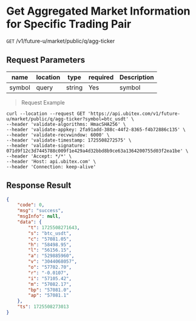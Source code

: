 # Get Aggregated Market Information for Specific Trading Pair

`GET` /v1/future-u/market/public/q/agg-ticker

## Request Parameters

| name   | location  | type   | required | Description   |
| ------ | ----- | ------ | ---- | ------ |
| symbol | query | string | Yes   | symbol |

> Request Example

```shell
curl --location --request GET 'https://api.ubitex.com/v1/future-u/market/public/q/agg-ticker?symbol=btc_usdt' \
--header 'validate-algorithms: HmacSHA256' \
--header 'validate-appkey: 2fa91add-388c-44f2-8365-f4b72886c135' \
--header 'validate-recvwindow: 6000' \
--header 'validate-timestamp: 1725508272575' \
--header 'validate-signature: 071d9f12c3d7445788c009f1e429a4d32bbd8b9ce63a1364200755d03f2ea1be' \
--header 'Accept: */*' \
--header 'Host: api.ubitex.com' \
--header 'Connection: keep-alive'
```

## Response Result

```json
{
    "code": 0,
    "msg": "success",
    "msgInfo": null,
    "data": {
        "t": 1725508271643,
        "s": "btc_usdt",
        "c": "57081.05",
        "h": "58498.95",
        "l": "56156.15",
        "a": "529885960",
        "v": "3044068057",
        "o": "57702.70",
        "r": "-0.0107",
        "i": "57105.42",
        "m": "57082.17",
        "bp": "57081.0",
        "ap": "57081.1"
    },
    "ts": 1725508273013
}
```

